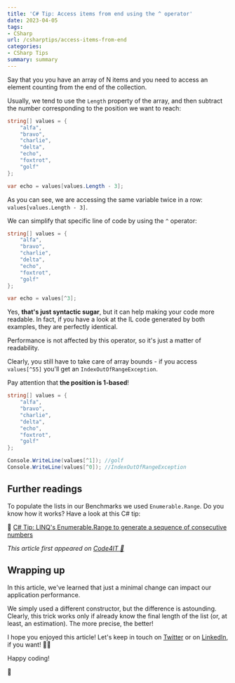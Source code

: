 ```yaml
---
title: 'C# Tip: Access items from end using the ^ operator'
date: 2023-04-05
tags:
- CSharp
url: /csharptips/access-items-from-end
categories:
- CSharp Tips
summary: summary
---
```


Say that you you have an array of N items and you need to access an element counting from the end of the collection.

Usually, we tend to use the `Length` property of the array, and then subtract the number corresponding to the position we want to reach:

```cs
string[] values = {
    "alfa",
    "bravo",
    "charlie",
    "delta",
    "echo",
    "foxtrot",
    "golf"
};

var echo = values[values.Length - 3];
```

As you can see, we are accessing the same variable twice in a row: `values[values.Length - 3]`.

We can simplify that specific line of code by using the `^` operator:


```cs
string[] values = {
    "alfa",
    "bravo",
    "charlie",
    "delta",
    "echo",
    "foxtrot",
    "golf"
};

var echo = values[^3];
```

Yes, **that's just syntactic sugar**, but it can help making your code more readable. In fact, if you have a look at the IL code generated by both examples, they are perfectly identical.

Performance is not affected by this operator, so it's just a matter of readability.

Clearly, you still have to take care of array bounds - if you access `values[^55]` you'll get an `IndexOutOfRangeException`.

Pay attention that **the position is 1-based**!

```cs
string[] values = {
    "alfa",
    "bravo",
    "charlie",
    "delta",
    "echo",
    "foxtrot",
    "golf"
};

Console.WriteLine(values[^1]); //golf
Console.WriteLine(values[^0]); //IndexOutOfRangeException
```

## Further readings

To populate the lists in our Benchmarks we used `Enumerable.Range`. Do you know how it works? Have a look at this C# tip:

🔗 [C# Tip: LINQ's Enumerable.Range to generate a sequence of consecutive numbers](https://www.code4it.dev/csharptips/enumerable-range)

*This article first appeared on [Code4IT 🐧](https://www.code4it.dev/)*

## Wrapping up

In this article, we've learned that just a minimal change can impact our application performance.

We simply used a different constructor, but the difference is astounding. Clearly, this trick works only if already know the final length of the list (or, at least, an estimation). The more precise, the better!

I hope you enjoyed this article! Let's keep in touch on [Twitter](https://twitter.com/BelloneDavide) or on [LinkedIn](https://www.linkedin.com/in/BelloneDavide/), if you want! 🤜🤛

Happy coding!

🐧
